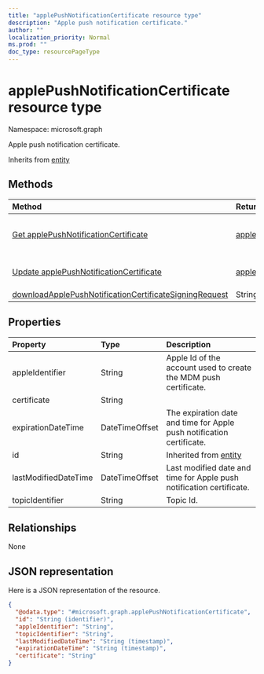 ```yaml
---
title: "applePushNotificationCertificate resource type"
description: "Apple push notification certificate."
author: ""
localization_priority: Normal
ms.prod: ""
doc_type: resourcePageType
---
```


# applePushNotificationCertificate resource type


Namespace: microsoft.graph

Apple push notification certificate.


Inherits from [entity](../resources/entity.md)

## Methods
|Method|Return Type|Description|
|:---|:---|:---|
|[Get applePushNotificationCertificate](../api/applepushnotificationcertificate-get.md)|[applePushNotificationCertificate](../resources/applepushnotificationcertificate.md)|Read properties and relationships of the [applePushNotificationCertificate](../resources/applepushnotificationcertificate.md) object.|
|[Update applePushNotificationCertificate](../api/applepushnotificationcertificate-update.md)|[applePushNotificationCertificate](../resources/applepushnotificationcertificate.md)|Update the properties of a [applePushNotificationCertificate](../resources/applepushnotificationcertificate.md) object.|
|[downloadApplePushNotificationCertificateSigningRequest](../api/applepushnotificationcertificate-downloadapplepushnotificationcertificatesigningrequest.md)|String||

## Properties
|Property|Type|Description|
|:---|:---|:---|
|appleIdentifier|String|Apple Id of the account used to create the MDM push certificate.|
|certificate|String||
|expirationDateTime|DateTimeOffset|The expiration date and time for Apple push notification certificate.|
|id|String| Inherited from [entity](../resources/entity.md)|
|lastModifiedDateTime|DateTimeOffset|Last modified date and time for Apple push notification certificate.|
|topicIdentifier|String|Topic Id.|

## Relationships
None

## JSON representation
Here is a JSON representation of the resource.
<!-- {
  "blockType": "resource",
  "keyProperty": "id",
  "@odata.type": "microsoft.graph.applePushNotificationCertificate",
  "baseType": "microsoft.graph.entity",
  "openType": false
}
-->
``` json
{
  "@odata.type": "#microsoft.graph.applePushNotificationCertificate",
  "id": "String (identifier)",
  "appleIdentifier": "String",
  "topicIdentifier": "String",
  "lastModifiedDateTime": "String (timestamp)",
  "expirationDateTime": "String (timestamp)",
  "certificate": "String"
}
```

